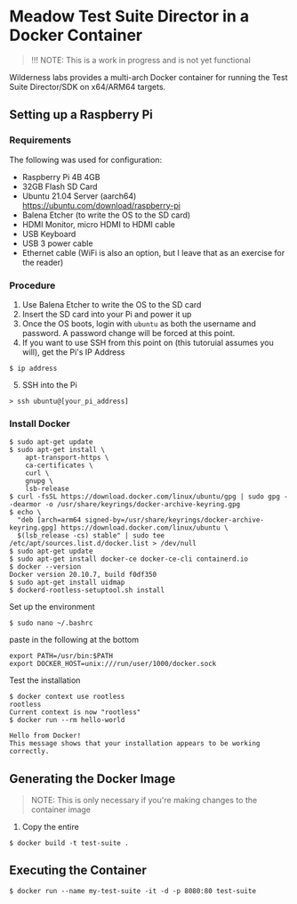# Meadow Test Suite Director in a Docker Container

> !!! NOTE: This is a work in progress and is not yet functional

Wilderness labs provides a multi-arch Docker container for running the Test Suite Director/SDK on x64/ARM64 targets.

## Setting up a Raspberry Pi

### Requirements

The following was used for configuration:

- Raspberry Pi 4B 4GB
- 32GB Flash SD Card
- Ubuntu 21.04 Server (aarch64)	https://ubuntu.com/download/raspberry-pi
- Balena Etcher (to write the OS to the SD card)
- HDMI Monitor, micro HDMI to HDMI cable
- USB Keyboard
- USB 3 power cable
- Ethernet cable (WiFi is also an option, but I leave that as an exercise for the reader) 

### Procedure

1. Use Balena Etcher to write the OS to the SD card
2. Insert the SD card into your Pi and power it up
3. Once the OS boots, login with `ubuntu` as both the username and password.  A password change will be forced at this point.
4. If you want to use SSH from this point on (this tutoruial assumes you will), get the Pi's IP Address
```
$ ip address
```
5. SSH into the Pi
```
> ssh ubuntu@[your_pi_address]
```

### Install Docker
```
$ sudo apt-get update
$ sudo apt-get install \
    apt-transport-https \
    ca-certificates \
    curl \
    gnupg \
    lsb-release
$ curl -fsSL https://download.docker.com/linux/ubuntu/gpg | sudo gpg --dearmor -o /usr/share/keyrings/docker-archive-keyring.gpg
$ echo \
  "deb [arch=arm64 signed-by=/usr/share/keyrings/docker-archive-keyring.gpg] https://download.docker.com/linux/ubuntu \
  $(lsb_release -cs) stable" | sudo tee /etc/apt/sources.list.d/docker.list > /dev/null
$ sudo apt-get update
$ sudo apt-get install docker-ce docker-ce-cli containerd.io
$ docker --version
Docker version 20.10.7, build f0df350
$ sudo apt-get install uidmap
$ dockerd-rootless-setuptool.sh install
```

Set up the environment

```
$ sudo nano ~/.bashrc
```
paste in the following at the bottom

```
export PATH=/usr/bin:$PATH
export DOCKER_HOST=unix:///run/user/1000/docker.sock
```

Test the installation
```
$ docker context use rootless
rootless
Current context is now "rootless"
$ docker run --rm hello-world

Hello from Docker!
This message shows that your installation appears to be working correctly.
```

## Generating the Docker Image

> NOTE: This is only necessary if you're making changes to the container image

1. Copy the entire 
```
$ docker build -t test-suite .
```

## Executing the Container

```
$ docker run --name my-test-suite -it -d -p 8080:80 test-suite

```
